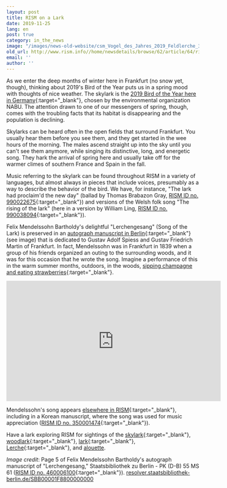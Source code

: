 ```yaml
---
layout: post
title: RISM on a Lark
date: 2019-11-25
lang: en
post: true
category: in_the_news
image: "/images/news-old-website/csm_Vogel_des_Jahres_2019_Feldlerche_3b8615eb9e.jpg"
old_url: http://www.rism.info//home/newsdetails/browse/62/article/64/rism-on-a-lark.html
email: ''
author: ''
---
```


As we enter the deep months of winter here in Frankfurt (no snow yet, though), thinking about 2019's Bird of the Year puts us in a spring mood with thoughts of nice weather. The skylark is the [2019 Bird of the Year here in Germany](https://www.nabu.de/tiere-und-pflanzen/aktionen-und-projekte/vogel-des-jahres/feldlerche/index.html){:target="_blank"}, chosen by the environmental organization NABU. The attention drawn to one of our messengers of spring, though, comes with the troubling facts that its habitat is disappearing and the population is declining.

Skylarks can be heard often in the open fields that surround Frankfurt. You usually hear them before you see them, and they get started in the wee hours of the morning. The males ascend straight up into the sky until you can't see them anymore, while singing its distinctive, long, and energetic song. They hark the arrival of spring here and usually take off for the warmer climes of southern France and Spain in the fall.

Music referring to the skylark can be found throughout RISM in a variety of languages, but almost always in pieces that include voices, presumably as a way to describe the behavior of the bird. We have, for instance, "The lark had proclaim'd the new day" (ballad by Thomas Brabazon Gray, [RISM ID no. 990022675](https://opac.rism.info/search?id=990022675&View=rism&Language=en){:target="_blank"}) and versions of the Welsh folk song "The rising of the lark" (here in a version by William Ling, [RISM ID no. 990038094](https://opac.rism.info/search?id=990038094&View=rism&Language=en){:target="_blank"}).

Felix Mendelssohn Bartholdy's delightful "Lerchengesang" (Song of the Lark) is preserved in an [autograph manuscript in Berlin](https://opac.rism.info/search?id=460006100&View=rism&Language=en){:target="_blank"} (see image) that is dedicated to Gustav Adolf Spiess and Gustav Friedrich Martin of Frankfurt. In fact, Mendelssohn was in Frankfurt in 1839 when a group of his friends organized an outing to the surrounding woods, and it was for this occasion that he wrote the song. Imagine a performance of this in the warm summer months, outdoors, in the woods, [sipping champagne and eating strawberries](https://books.google.de/books?id=j2Pf2yQipyUC&lpg=PA376&dq=lerchengesang%20mendelssohn%20song%20strawberries&hl=de&pg=PA377#v=onepage&q=strawberries&f=false){:target="_blank"}.

<iframe width="560" height="315" src="https://www.youtube.com/embed/ON88C0m9Eyg" frameborder="0" allow="accelerometer; autoplay; encrypted-media; gyroscope; picture-in-picture" allowfullscreen></iframe>

Mendelssohn's song appears [elsewhere in RISM](https://opac.rism.info/search?View=rism&q=Lerchengesang+mendelssohn&Language=en){:target="_blank"}, including in a Korean manuscript, where the song was used for music appreciation ([RISM ID no. 350001474](https://opac.rism.info/search?id=350001474&View=rism&Language=en){:target="_blank"}).

Have a lark exploring RISM for sightings of the [skylark](https://opac.rism.info/search?View=rism&q=skylark&Language=en){:target="_blank"}, [woodlark](https://opac.rism.info/search?View=rism&q=woodlark&Language=en){:target="_blank"}, [lark](https://opac.rism.info/search?View=rism&q=lark&Language=en){:target="_blank"}, [Lerche](https://opac.rism.info/search?View=rism&q=Lerche&Language=en){:target="_blank"}, and [alouette](https://opac.rism.info/search?View=rism&q=alouette&Language=en "external-link-new-window").

_Image credit_: Page 5 of Felix Mendelssohn Bartholdy's autograph manuscript of "Lerchengesang," Staatsbibliothek zu Berlin - PK (D-B) 55 MS 61 ([RISM ID no. 460006100](https://opac.rism.info/search?id=460006100&View=rism&Language=en){:target="_blank"}).  [resolver.staatsbibliothek-berlin.de/SBB00001F8800000000](http://resolver.staatsbibliothek-berlin.de/SBB00001F8800000000)

